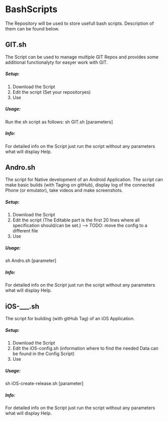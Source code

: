 # BashScripts
The Repository will be used to store usefull bash scripts. 
Description of them can be found below.

## GIT.sh
The Script can be used to manage multiple GIT Repos and provides some additional functionalyty for easyer work with GIT. 
##### Setup:
1. Download the Script
2. Edit the script (Set your repositoryes)
3. Use
##### Usage:
Run the sh script as follows:
sh GIT.sh [parameters]
##### Info: 
For detailed info on the Script just run the script without any parameters what will display Help.

## Andro.sh
The script for Native development of an Android Application. The script can make basic builds (with Taging on gitHub), display log of the connected Phone (or emulator), take videos and make screenshots.
##### Setup:
1. Download the Script
2. Edit the script (The Editable part is the first 20 lines where all specification should/can be set.) --> TODO: move the config to a different file
3. Use
##### Usage:
sh Andro.sh [parameter]
##### Info: 
For detailed info on the Script just run the script without any parameters what will display Help.

## iOS-___.sh

The script for building (with gitHub Tag) of an iOS Application.
##### Setup:
1. Download the Script
2. Edit the iOS-config.sh (information where to find the needed Data can be found in the Config Script)
3. Use
##### Usage:
sh  iOS-create-release.sh [parameter]
##### Info: 
For detailed info on the Script just run the script without any parameters what will display Help.
